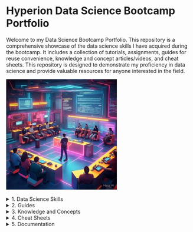 # Hyperion Data Science Bootcamp Portfolio

Welcome to my Data Science Bootcamp Portfolio. This repository is a comprehensive showcase of the data science skills I have acquired during the bootcamp. It includes a collection of tutorials, assignments, guides for reuse convenience, knowledge and concept articles/videos, and cheat sheets. This repository is designed to demonstrate my proficiency in data science and provide valuable resources for anyone interested in the field.

![data_analysis_night](https://github.com/vialliw/Hyperion_Data_Science_Bootcamp/blob/main/image/data_analysis_night.jpg?raw=true)

<details>
  <summary>1. Data Science Skills</summary>

   1. [Master ANOVA Test: A Comprehensive Guide](https://github.com/vialliw/Hyperion_Data_Science_Bootcamp/blob/main/anova-blog-post.md)
   2. [Master Chi-Square Test: A Comprehensive Guide](https://github.com/vialliw/Hyperion_Data_Science_Bootcamp/blob/main/complete-chi-square-blog.md)
   3. [Master Feature Scaling (Standardization) in Machine Learning](https://github.com/vialliw/Hyperion_Data_Science_Bootcamp/blob/main/feature_scaling_standardization.md)
   4. [Master Feature Scaling (Normalization) in Machine Learning](https://github.com/vialliw/Hyperion_Data_Science_Bootcamp/blob/main/feature-scaling-normalization.md)
   5. [Master Linked List: A Comprehensive Guide](https://github.com/vialliw/Hyperion_Data_Science_Bootcamp/blob/main/linked-list-guide.md)
   6. [Finding the Middle Node in a Linked List: A Performance Analysis](https://github.com/vialliw/Hyperion_Data_Science_Bootcamp/blob/main/middle-node-comparison-blog.md)
   7. [[Tutorial] Data Preprocessing](https://github.com/vialliw/Hyperion_Data_Science_Bootcamp/blob/main/data_preprocessing.ipynb)
   8. [[Tutorial] Data Cleaning Guide: Working with Free Text Data](https://github.com/vialliw/Hyperion_Data_Science_Bootcamp/blob/main/data-cleaning-markdown.md)
   9. [[Tutorial] Data Cleaning Tutorial](https://github.com/vialliw/Hyperion_Data_Science_Bootcamp/blob/main/Data%20Cleaning%20Tutorial.ipynb)
   10. [[Tutorial] Data Visualization](Data_Visualization%20(Basic).md)
   11. [[Tutorial] Supervised Learning - Linear Regression Analysis](https://github.com/vialliw/Hyperion_Data_Science_Bootcamp/blob/main/Supervised_Learning_Linear_Regression.ipynb)

</details>


<details>
  <summary>2. Guides</summary>

   1. [[Guide] Jupyter Notebook Setup Guide and Best Practices](jupyter-setup-guide.md)
   2. [[Guide] Logistic Regression, Explained: A Visual Guide with Code Examples for Beginners](https://towardsdatascience.com/logistic-regression-explained-a-visual-guide-with-code-examples-for-beginners-81baf5871505/)
   3. [[Guide] Handling Machine Learning Categorical Data with Python Tutorial](https://www.datacamp.com/tutorial/categorical-data)
   4. [[Guide] A Newbie's Guide to Contributing Github Like a Pro](https://github.com/vialliw/Tech_Notes/blob/main/A%20Newbie's%20Guide%20to%20Contributing%20Like%20a%20Pro.md)
</details>

<details>
  <summary>3. Knowledge and Concepts</summary>

   1. [Feature Scaling](https://www.youtube.com/watch?v=Y7m9MyPxcyQ)
   2. [When to Normalize or Standardize Data](https://www.secoda.co/learn/when-to-normalize-or-standardize-data)
   3. [Normalization Vs. Standardization (Feature Scaling in Machine Learning)](https://www.youtube.com/watch?v=bqhQ2LWBheQ)
   4. [Essential Statistics: Mean, Median, Mode](https://www.youtube.com/watch?v=5C9LBF3b65s)
   5. [Is There Any Difference Between Scikit-Learn and Sklearn?](https://towardsdatascience.com/scikit-learn-vs-sklearn-6944b9dc1736#:)
   6. [The Complete Collection of Data Science Cheat Sheets](https://www.kdnuggets.com/publications/sheets/The_Complete_Collection_of_Data_Science_Cheatsheets_KDnuggets.pdf)

</details>

<details>
  <summary>4. Cheat Sheets</summary>

   1. [[Cheat Sheet] Github GIT Cheat Sheet](https://education.github.com/git-cheat-sheet-education.pdf)
   2. [[Cheat Sheet] Python Cheat Sheet](https://cdn.codewithmosh.com/image/upload/v1702942822/cheat-sheets/python.pdf)
   3. [[Cheat Sheet] Numpy Cheat Sheet](https://assets.datacamp.com/blog_assets/Numpy_Python_Cheat_Sheet.pdf)
   4. [[Cheat Sheet] Pandas Cheat Sheet for Data Science](https://datascientyst.com/pandas-cheat-sheet-for-data-science)
   5. [[Cheat Sheet] Pandas Cheat Sheet: Data Wrangling](https://pandas.pydata.org/Pandas_Cheat_Sheet.pdf)
   6. [[Cheat Sheet] Pandas Cheat Sheet: Data Cleaning](https://datascientyst.com/pandas-cheat-sheet-data-cleaning)
   7. [[Cheat Sheet] Pandas Cheat Sheet: Visualization](https://datascientyst.com/pandas-visualization-cheat-sheet)
   8. [[Cheat Sheet] Pandas Cheat Sheet: Datetime](https://datascientyst.com/pandas-datetime-cheat-sheet/)
   9. [[Cheat Sheet] Pandas vs SQL Cheat Sheet](https://datascientyst.com/pandas-vs-sql-cheat-sheet/)
   10. [[Cheat Sheet] Pandas vs R Cheat Sheet](https://datascientyst.com/pandas-vs-r-cheat-sheet/)
   11. [[Cheat Sheet] Matplotlib Cheat Sheet](https://matplotlib.org/cheatsheets/cheatsheets.pdf)
   12. [[Cheat Sheet] Seaborn Cheat Sheet](https://s3.amazonaws.com/assets.datacamp.com/blog_assets/Python_Seaborn_Cheat_Sheet.pdf)

</details>

<details>
  <summary>5. Documentation</summary>

   1. [[Documentation] Pandas](https://pandas.pydata.org/docs/)
   2. [[Documentation] Matplotlib Documentation](https://matplotlib.org/stable/users/index.html)
   3. [[Documentation] Seaborn Documentation](https://seaborn.pydata.org/tutorial.html)
   4. [[Documentation] Scikit-Learn Documentation](https://scikit-learn.org/stable/index.html)

</details>
